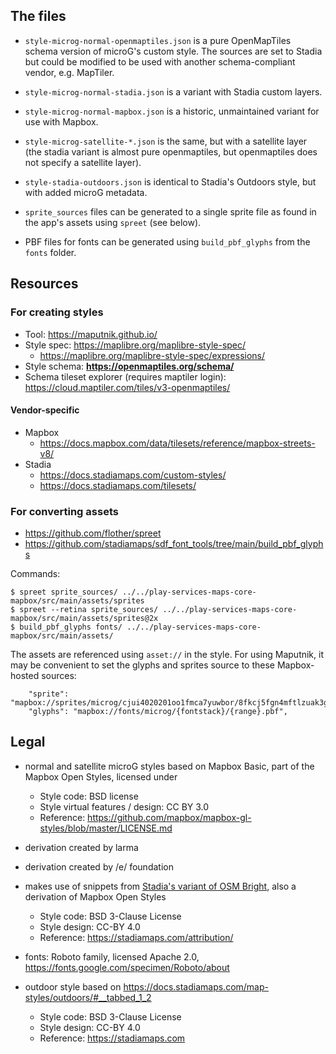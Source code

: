 ## The files

* `style-microg-normal-openmaptiles.json` is a pure OpenMapTiles schema version of microG's custom style. The sources are set to Stadia but could be modified to be used with another schema-compliant vendor, e.g. MapTiler.
* `style-microg-normal-stadia.json` is a variant with Stadia custom layers.
* `style-microg-normal-mapbox.json` is a historic, unmaintained variant for use with Mapbox.
* `style-microg-satellite-*.json` is the same, but with a satellite layer (the stadia variant is almost pure openmaptiles, but openmaptiles does not specify a satellite layer).
* `style-stadia-outdoors.json` is identical to Stadia's Outdoors style, but with added microG metadata.

* `sprite_sources` files can be generated to a single sprite file as found in the app's assets using `spreet` (see below).
* PBF files for fonts can be generated using `build_pbf_glyphs` from the `fonts` folder.

## Resources

### For creating styles

* Tool: https://maputnik.github.io/
* Style spec: https://maplibre.org/maplibre-style-spec/
	* https://maplibre.org/maplibre-style-spec/expressions/
* Style schema: **https://openmaptiles.org/schema/**
* Schema tileset explorer (requires maptiler login): https://cloud.maptiler.com/tiles/v3-openmaptiles/

#### Vendor-specific
* Mapbox
    * https://docs.mapbox.com/data/tilesets/reference/mapbox-streets-v8/
* Stadia
    * https://docs.stadiamaps.com/custom-styles/
    * https://docs.stadiamaps.com/tilesets/
    
### For converting assets

* https://github.com/flother/spreet
* https://github.com/stadiamaps/sdf_font_tools/tree/main/build_pbf_glyphs

Commands:

```
$ spreet sprite_sources/ ../../play-services-maps-core-mapbox/src/main/assets/sprites
$ spreet --retina sprite_sources/ ../../play-services-maps-core-mapbox/src/main/assets/sprites@2x
$ build_pbf_glyphs fonts/ ../../play-services-maps-core-mapbox/src/main/assets/
```

The assets are referenced using `asset://` in the style. For using Maputnik, it may be convenient to set the glyphs and sprites source to these Mapbox-hosted sources:

```
    "sprite": "mapbox://sprites/microg/cjui4020201oo1fmca7yuwbor/8fkcj5fgn4mftlzuak3guz1f9",
    "glyphs": "mapbox://fonts/microg/{fontstack}/{range}.pbf",
```

## Legal

* normal and satellite microG styles based on Mapbox Basic, part of the Mapbox Open Styles, licensed under
    * Style code: BSD license
    * Style virtual features / design: CC BY 3.0
    * Reference: https://github.com/mapbox/mapbox-gl-styles/blob/master/LICENSE.md
* derivation created by larma
* derivation created by /e/ foundation
* makes use of snippets from [Stadia's variant of OSM Bright](https://docs.stadiamaps.com/map-styles/osm-bright/), also a derivation of Mapbox Open Styles
	* Style code: BSD 3-Clause License
	* Style design: CC-BY 4.0
	* Reference: https://stadiamaps.com/attribution/
* fonts: Roboto family, licensed Apache 2.0, https://fonts.google.com/specimen/Roboto/about

* outdoor style based on https://docs.stadiamaps.com/map-styles/outdoors/#__tabbed_1_2
    * Style code: BSD 3-Clause License
	* Style design: CC-BY 4.0
	* Reference: https://stadiamaps.com